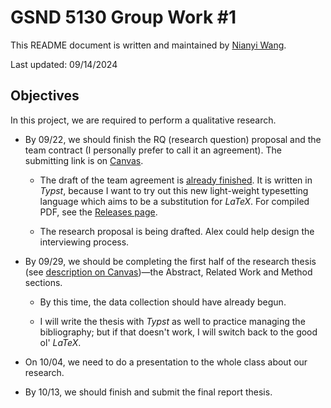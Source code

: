 # GSND 5130 Group Work \#1

This README document is written and maintained by [Nianyi Wang](https://github.com/WangNianyi2001).

Last updated: 09/14/2024

## Objectives

In this project, we are required to perform a qualitative research.

- By 09/22, we should finish the RQ (research question) proposal and the team contract (I personally prefer to call it an agreement). The submitting link is on [Canvas](https://northeastern.instructure.com/courses/193792/assignments/2435455).

	- The draft of the team agreement is [already finished](https://github.com/Nianyi-GSND-Projects/GSND-5130-GW1/blob/master/Team%20Agreement.typ).
	It is written in *Typst*, because I want to try out this new light-weight typesetting language which aims to be a substitution for *LaTeX*.
	For compiled PDF, see the [Releases page](https://github.com/Nianyi-GSND-Projects/GSND-5130-GW1/releases).

	- The research proposal is being drafted.
	Alex could help design the interviewing process.

- By 09/29, we should be completing the first half of the research thesis (see [description on Canvas](https://github.com/WangNianyi2001))—the Abstract, Related Work and Method sections.

	- By this time, the data collection should have already begun.

	- I will write the thesis with *Typst* as well to practice managing the bibliography; but if that doesn't work, I will switch back to the good ol' *LaTeX*.

- On 10/04, we need to do a presentation to the whole class about our research.

- By 10/13, we should finish and submit the final report thesis.